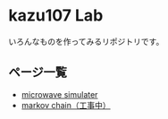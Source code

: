 # kazu107 Lab

いろんなものを作ってみるリポジトリです。

## ページ一覧

- [microwave simulater](https://lab.kazu107.net/microwave/)
- [markov chain（工事中）](https://lab.kazu107.net/markov/)
